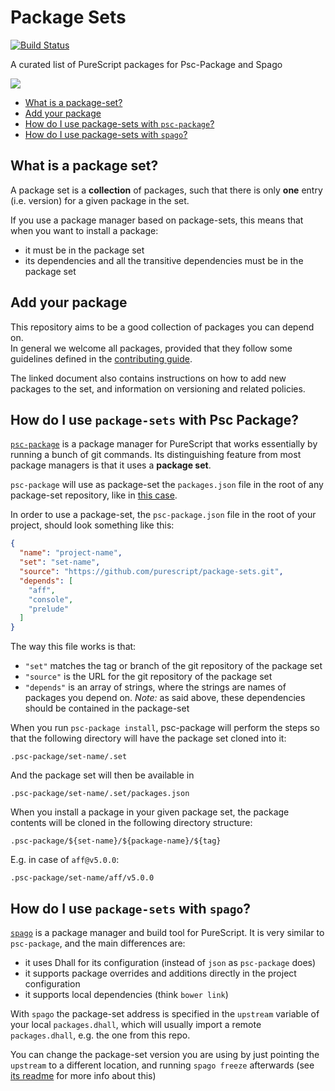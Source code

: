 # Package Sets

[![Build Status](https://github.com/purescript/package-sets/workflows/build/badge.svg)](https://github.com/purescript/package-sets/actions)

A curated list of PureScript packages for Psc-Package and Spago

![](https://i.imgur.com/roCuNQ9.png)


- [What is a package-set?](#what-is-a-package-set)
- [Add your package](#add-your-package)
- [How do I use package-sets with `psc-package`?](#how-do-i-use-package-sets-with-psc-package)
- [How do I use package-sets with `spago`?](#how-do-i-use-package-sets-with-spago)


## What is a package set?

A package set is a **collection** of packages, such that there is only **one** entry (i.e. version) for a given package in the set.

If you use a package manager based on package-sets, this means that when you want to install a package:
- it must be in the package set
- its dependencies and all the transitive dependencies must be in the package set

## Add your package

This repository aims to be a good collection of packages you can depend on.  
In general we welcome all packages, provided that they follow some guidelines defined in the [contributing guide](CONTRIBUTING.md).

The linked document also contains instructions on how to add new packages to the set, and information on versioning and related policies.

## How do I use `package-sets` with Psc Package?

[`psc-package`][psc-package] is a package manager for PureScript that works essentially by running a bunch of git commands. Its distinguishing feature from most package managers is that it uses a **package set**.

`psc-package` will use as package-set the `packages.json` file in the root of any package-set repository, like in [this case][packages-json].

In order to use a package-set, the `psc-package.json` file in the root of your project, should look something like this:

```json
{
  "name": "project-name",
  "set": "set-name",
  "source": "https://github.com/purescript/package-sets.git",
  "depends": [
    "aff",
    "console",
    "prelude"
  ]
}
```

The way this file works is that:
- `"set"` matches the tag or branch of the git repository of the package set
- `"source"` is the URL for the git repository of the package set
- `"depends"` is an array of strings, where the strings are names of packages you depend on.
  *Note:* as said above, these dependencies should be contained in the package-set

When you run `psc-package install`, psc-package will perform the steps so that the following directory will have the package set cloned into it:

```
.psc-package/set-name/.set
```

And the package set will then be available in

```
.psc-package/set-name/.set/packages.json
```

When you install a package in your given package set, the package contents will be cloned in the following directory structure:

```
.psc-package/${set-name}/${package-name}/${tag}
```

E.g. in case of `aff@v5.0.0`:

```
.psc-package/set-name/aff/v5.0.0
```

## How do I use `package-sets` with `spago`?

[`spago`][spago] is a package manager and build tool for PureScript. It is very similar to `psc-package`, and the main differences are:
- it uses Dhall for its configuration (instead of `json` as `psc-package` does)
- it supports package overrides and additions directly in the project configuration
- it supports local dependencies (think `bower link`)

With `spago` the package-set address is specified in the `upstream` variable of your local `packages.dhall`, which will usually import a remote `packages.dhall`, e.g. the one from this repo.

You can change the package-set version you are using by just pointing the `upstream` to a different location, and running `spago freeze` afterwards (see [its readme][spago] for more info about this)


[spago]: https://github.com/spacchetti/spago
[psc-package]: https://github.com/purescript/psc-package
[issues]: https://github.com/purescript/package-sets/issues
[packages-json]: https://github.com/purescript/package-sets/blob/master/packages.json
